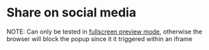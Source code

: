 # Share on social media
NOTE: Can only be tested in <a href="/components/preview/share">fullscreen preview mode</a>, otherwise the browser will block the popup since it it triggered within an iframe
